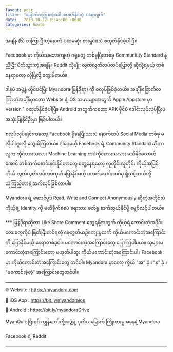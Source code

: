 ```yaml
---
layout: post
title:  "ခြောက်လကြာတဲ့အခါ စထုတ်နိုင်တဲ့ ပရောဂျက်"
date:   2023-10-22 15:45:00 +0630
categories: howto
---
```

အချိန် (၆) လကြာပြီးတဲ့နောက် ပထမဆုံး ဗားရှင်း(၁) စထုတ်နိုင်ခဲ့ပါပြီ။

Facebook မှာ ကိုယ်သဘောကျတဲ့ ဂရုတွေ တစ်ခုပြီးတစ်ခု Communitity Standard နဲ့ ညိပြီး ပိတ်သွားတဲ့အချိန်။ Reddit လိုမျိုး လွတ်လွတ်လပ်လပ်ပြောလို့ ဆိုလို့ရမယ့် တစ်နေရာတော့ လိုပြီလို့ တွေးမိတယ်။

ဒါနဲ့ပဲ အဖွဲ့နဲ့ တိုင်ပင်ပြီး Myandora(မြန်ဒိုရာ) ကို စလုပ်ဖြစ်ခဲ့တယ်။ အချိန်ခြောက်လ ကြာတဲ့အချိန်မှာတော့ Website  နဲ့  iOS သမားများအတွက် Apple Appstore မှာ Version 1  စထုတ်နိုင်ခဲ့ပါပြီ။ Android အတွက်ကတော့ APK ဖိုင်ပဲ​ ဒေါင်းလုပ်လုပ်ပြီးပဲ အသုံးပြုနိုင်ဉီးမှာ ဖြစ်ပါတယ်။

စလုပ်လုပ်ချင်းကတော့ Facebook ရှိနေပြီးသားပဲ နောက်ထပ် Social Media  တစ်ခု မလိုပါဘူးလို့ တွေးမိကြတယ်။ ဒါပေမယ့် Facebook ရဲ့ Community Standard ဆိုတာ လူက ကိုင်ထားသလား Machine Learning ကပဲ​ကိုင်ထားသလား မသိနိုင်လောက်အောင် တစ်ဘက်စောင်းနင်းနိုင်တာတွေ တွေ့နေရတော့ လူတိုင်းလူတိုင်း ကိုယ့်အမြင်ကိုယ် လွတ်လွတ်လပ်လပ်ထုတ်ပြောနိုင်မယ့် ပလက်ဖောင်းတစ်ခု ရှိသင့်တယ်လို့ ယုံကြည်တာနဲ့ ဆက်လုပ်ဖြစ်တာပါ။

Myandora ရဲ့ ဆောင်ပုဒ်  Read, Write and Connect Anonymously ဆိုတဲ့အတိုင်းပဲ ကိုယ့်ရဲ့ Identity ကို မထိခိုက်စေပဲ ရေးသား ဖတ်ရှု ဆက်သွယ်နိုင်ဖို့ မျှော်လင့်ပါတယ်။

***​
မြန်ဒိုရာဆိုတာ Like Share Comment တွေရဖို့အတွက် ကိုယ့်ရဲ့ကောင်းတဲ့အပိုင်းလေးတွေကိုပဲ ဖြတ်ပြီးတင်ရတဲ့ ဖေ့ဘွတ်ယဉ်ကျေးမှုထက်  ကိုယ်မကောင်းတဲ့အကြောင်းကို ပြောနိုင်မယ့် နေရာတစ်ခုပါ။ မကောင်းတဲ့အကြောင်းတွေ ပြောကြပါမယ်။ သူများမကောင်းတဲ့အကြောင်းတော့ မဟုတ်ပါဘူး ကိုယ်မကောင်းတဲ့အကြောင်းပါ။ Facebook မှာ ကိုယ်ကောင်းတဲ့အကြောင်းတွေ တင်ပါ။ Myandora မှာတော့ ကိုယ် "အ" ခဲ့ ၊ "န"​ ခဲ့ ၊ "မကောင်းခဲ့တဲ့" အကြောင်းတွေတင်ပါ။
***

🌐 Website :
https://myandora.com

🍎 iOS App : 
https://bit.ly/myandoraios

📱 Android : 
https://bit.ly/myandoraDrive

MyanQuiz ပြီးရင် ကျွန်တော်တို့အဖွဲ့ရဲ့ ဒုတိယမြောက် ကြိုးစားမှုအနေနဲ့ Myandora 

Facebook ရဲ့ 
Reddit 


---


